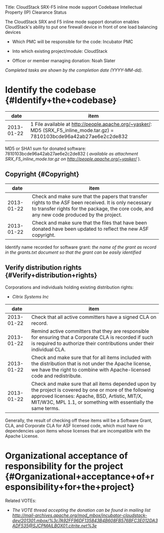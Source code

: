 Title: CloudStack SRX-F5 inline mode support Codebase Intellectual Property (IP) Clearance Status


The CloudStack SRX and F5 inline mode support donation enables CloudStack's ability to put one firewall device in front of one load balancing devices



- Which PMC will be responsible for the code: Incubator PMC


- Into which existing project/module: CloudStack


- Officer or member managing donation: Noah Slater

 _Completed tasks are shown by the completion date (YYYY-MM-dd)._ 


# Identify the codebase {#Identify+the+codebase}

| date | item |
|------|------|
| 2013-01-22 | 1 File available at http://people.apache.org/~yasker/: MD5 (SRX_F5_inline_mode.tar.gz) = 7810103bcde96a42ab27ae6e2c2de832 |

MD5 or SHA1 sum for donated software: 7810103bcde96a42ab27ae6e2c2de832 ( _available as attachment SRX_F5_inline_mode.tar.gz on http://people.apache.org/~yasker/_ ).


## Copyright {#Copyright}

| date | item |
|------|------|
| 2013-01-22 | Check and make sure that the papers that transfer rights to the ASF been received. It is only necessary to transfer rights for the package, the core code, and any new code produced by the project. |
| 2013-01-22 | Check and make sure that the files that have been donated have been updated to reflect the new ASF copyright. |

Identify name recorded for software grant: _the name of the grant as record in the grants.txt document so that the grant can be easily identified_ 


## Verify distribution rights {#Verify+distribution+rights}

Corporations and individuals holding existing distribution rights:



-  _Citrix Systems Inc_ 

| date | item |
|------|------|
| 2013-01-22 | Check that all active committers have a signed CLA on record. |
| 2013-01-22 | Remind active committers that they are responsible for ensuring that a Corporate CLA is recorded if such is required to authorize their contributions under their individual CLA. |
| 2013-01-22 | Check and make sure that for all items included with the distribution that is not under the Apache license, we have the right to combine with Apache-licensed code and redistribute. |
| 2013-01-22 | Check and make sure that all items depended upon by the project is covered by one or more of the following approved licenses: Apache, BSD, Artistic, MIT/X, MIT/W3C, MPL 1.1, or something with essentially the same terms. |

Generally, the result of checking off these items will be a Software Grant, CLA, and Corporate CLA for ASF licensed code, which must have no dependencies upon items whose licenses that are incompatible with the Apache License.


# Organizational acceptance of responsibility for the project {#Organizational+acceptance+of+responsibility+for+the+project}

Related VOTEs:



-  _The VOTE thread accepting the donation can be found in mailing list http://mail-archives.apache.org/mod_mbox/incubator-cloudstack-dev/201301.mbox/%3c7A92FF96DF135843B4B608FB576BFC3E012DA3ADF535@SJCPMAILBOX01.citrite.net%3e_ 
